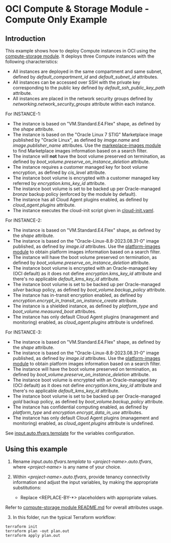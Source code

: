 # OCI Compute & Storage Module - Compute Only Example

## Introduction

This example shows how to deploy Compute instances in OCI using the [compute-storage module](../../README.md). It deploys three Compute instances with the following characteristics:
- All instances are deployed in the same compartment and same subnet, defined by *default_compartment_id* and *default_subnet_id* attributes.
- All instances can be accessed over SSH with the private key corresponding to the public key defined by *default_ssh_public_key_path* attribute.
- All instances are placed in the network security groups defined by *networking.network_security_groups* attribute within each instance.

For INSTANCE-1:
- The instance is based on "VM.Standard.E4.Flex" shape, as defined by the *shape* attribute.
- The instance is based on the "Oracle Linux 7 STIG" Marketplace image published by "Oracle Linux", as defined by *image.name* and *image.publisher_name* attributes. Use the [markeplace-images module](../../../marketplace-images/) to find Marketplace images information based on a search filter.
- The instance will **not** have the boot volume preserved on termination, as defined by *boot_volume.preserve_on_instance_deletion* attribute.
- The instance requires a customer managed key for boot volume encryption, as defined by *cis_level* attribute.
- The instance boot volume is encrypted with a customer managed key referred by *encryption.kms_key_id* attribute.
- The instance boot volume is set to be backed up per Oracle-managed *bronze* backup policy (enforced by the module by default).
- The instance has all Cloud Agent plugins enabled, as defined by *cloud_agent.plugins* attribute.
- The instance executes the cloud-init script given in [cloud-init.yaml](./cloud-init.yaml).

For INSTANCE-2:
- The instance is based on "VM.Standard.E4.Flex" shape, as defined by the *shape* attribute.
- The instance is based on the "Oracle-Linux-8.8-2023.08.31-0" image published, as defined by *image.id* attributes. Use the [platform-images module](../../../platform-images/) to obtain platform images information based on a search filter.
- The instance will have the boot volume preserved on termination, as defined by *boot_volume.preserve_on_instance_deletion* attribute.
- The instance boot volume is encrypted with an Oracle-managed key (OCI default) as it does not define *encryption.kms_key_id* attribute and there's no applicable *default_kms_key_id* attribute.
- The instance boot volume is set to be backed up per Oracle-managed *silver* backup policy, as defined by *boot_volume.backup_policy* attribute.
- The instance has in-transit encryption enabled, as defined by *encryption.encrypt_in_transit_on_instance_create* attribute.
- The instance is a shielded instance, as defined by *platform_type* and *boot_volume.measured_boot* attributes.
- The instance has only default Cloud Agent plugins (management and monitoring) enabled, as *cloud_agent.plugins* attribute is undefined.

For INSTANCE-3:
- The instance is based on "VM.Standard.E4.Flex" shape, as defined by the *shape* attribute.
- The instance is based on the "Oracle-Linux-8.8-2023.08.31-0" image published, as defined by *image.id* attributes. Use the [platform-images module](../../../platform-images/) to obtain platform images information based on a search filter.
- The instance will have the boot volume preserved on termination, as defined by *boot_volume.preserve_on_instance_deletion* attribute.
- The instance boot volume is encrypted with an Oracle-managed key (OCI default) as it does not define *encryption.kms_key_id* attribute and there's no applicable *default_kms_key_id* attribute.
- The instance boot volume is set to be backed up per Oracle-managed *gold* backup policy, as defined by *boot_volume.backup_policy* attribute.
- The instance has confidential computing enabled, as defined by *platform_type* and *encryption.encrypt_data_in_use* attributes.
- The instance has only default Cloud Agent plugins (management and monitoring) enabled, as *cloud_agent.plugins* attribute is undefined.

See [input.auto.tfvars.template](./input.auto.tfvars.template) for the variables configuration.

## Using this example
1. Rename *input.auto.tfvars.template* to *\<project-name\>.auto.tfvars*, where *\<project-name\>* is any name of your choice.

2. Within *\<project-name\>.auto.tfvars*, provide tenancy connectivity information and adjust the input variables, by making the appropriate substitutions:
   - Replace \<REPLACE-BY-\*\> placeholders with appropriate values. 
   
Refer to [compute-storage module README.md](../../README.md) for overall attributes usage.

3. In this folder, run the typical Terraform workflow:
```
terraform init
terraform plan -out plan.out
terraform apply plan.out
```